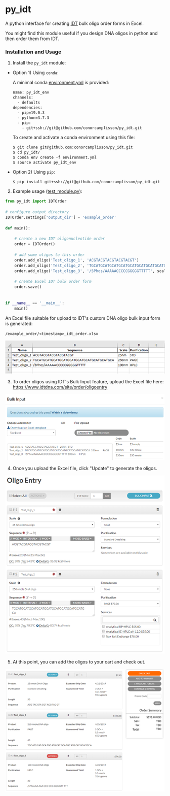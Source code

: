 # py_idt

A python interface for creating [IDT](https://www.idtdna.com/site/order/oligoentry) bulk oligo order forms in Excel.

You might find this module useful if you design DNA oligos in python and then order them from IDT.

### Installation and Usage

1. Install the `py_idt` module:

* Option 1) Using `conda`:

    A minimal conda [environment.yml](./environment.yml) is provided:

    ```
    name: py_idt_env
    channels:
      - defaults
    dependencies:
      - pip=19.0.3
      - python=3.7.3
      - pip:
        - git+ssh://git@github.com/conorcamplisson/py_idt.git
    ```

    To create and activate a conda environment using this file:

    ```
    $ git clone git@github.com:conorcamplisson/py_idt.git
    $ cd py_idt/
    $ conda env create -f environment.yml
    $ source activate py_idt_env
    ```

* Option 2) Using `pip`:

    ```
    $ pip install git+ssh://git@github.com/conorcamplisson/py_idt.git
    ```


2. Example usage ([test_module.py](./test_module.py)):

```python
from py_idt import IDTOrder

# configure output directory
IDTOrder.settings['output_dir'] = 'example_order'

def main():

    # create a new IDT oligonucleotide order
    order = IDTOrder()

    # add some oligos to this order
    order.add_oligo('Test_oligo_1', 'ACGTACGTACGTACGTACGT')
    order.add_oligo('Test_oligo_2', 'TGCATGCATGCATGCATGCATGCATGCATGCATGCATGCA', scale='250nm', purification='PAGE')
    order.add_oligo('Test_oligo_3', '/5Phos/AAAAACCCCCGGGGGTTTTT', scale='100nm', purification='HPLC')

    # create Excel IDT bulk order form
    order.save()


if __name__ == '__main__':
    main()
```

An Excel file suitable for upload to IDT's custom DNA oligo bulk input form is generated:

`/example_order/<timestamp>_idt_order.xlsx`

[![Example IDT Order](./images/idt_example_order.PNG)](#)

3. To order oligos using IDT's Bulk Input feature, upload the Excel file here: https://www.idtdna.com/site/order/oligoentry

[![IDT bulk input](./images/idt_bulk_input.PNG)](#)

4. Once you upload the Excel file, click "Update" to generate the oligos.

[![IDT oligo input](./images/idt_oligo_input.PNG)](#)

5. At this point, you can add the oligos to your cart and check out.

[![IDT checkout](./images/idt_checkout.PNG)](#)
